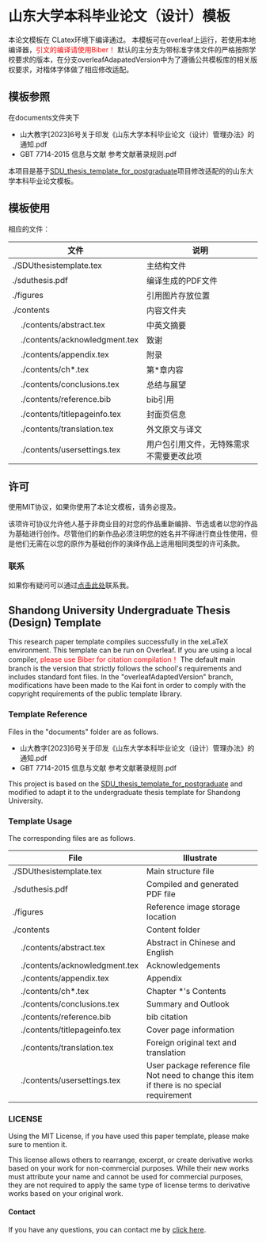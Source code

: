 # 山东大学本科毕业论文（设计）模板

本论文模板在 CLatex环境下编译通过。
本模板可在overleaf上运行，若使用本地编译器，<span style="color:red;">引文的编译请使用Biber！</span>
默认的主分支为带标准字体文件的严格按照学校要求的版本，在分支overleafAdapatedVersion中为了遵循公共模板库的相关版权要求，对楷体字体做了相应修改适配。

## 模板参照

在documents文件夹下

- 山大教字[2023]6号关于印发《山东大学本科毕业论文（设计）管理办法》的通知.pdf
- GBT 7714-2015 信息与文献 参考文献著录规则.pdf

本项目是基于[SDU_thesis_template_for_postgraduate](https://github.com/cnDelbert/SDU_thesis_template_for_postgraduate)项目修改适配的的山东大学本科毕业论文模板。

## 模板使用

相应的文件：

| 文件                                                  | 说明                                 |
| ------------------------------------------------------| -------------------------------------|
| ./SDUthesistemplate.tex                               | 主结构文件                            |
| ./sduthesis.pdf                                       | 编译生成的PDF文件                     |
| ./figures                                             | 引用图片存放位置                      |
| ./contents                                            | 内容文件夹                            |
| &nbsp;&nbsp;&nbsp;&nbsp;./contents/abstract.tex       | 中英文摘要                            |
| &nbsp;&nbsp;&nbsp;&nbsp;./contents/acknowledgment.tex | 致谢                                  |
| &nbsp;&nbsp;&nbsp;&nbsp;./contents/appendix.tex       | 附录                                  |
| &nbsp;&nbsp;&nbsp;&nbsp;./contents/ch*.tex            | 第*章内容                             |
| &nbsp;&nbsp;&nbsp;&nbsp;./contents/conclusions.tex    | 总结与展望                            |
| &nbsp;&nbsp;&nbsp;&nbsp;./contents/reference.bib      | bib引用                               |
| &nbsp;&nbsp;&nbsp;&nbsp;./contents/titlepageinfo.tex  | 封面页信息                            |
| &nbsp;&nbsp;&nbsp;&nbsp;./contents/translation.tex    | 外文原文与译文                         |
| &nbsp;&nbsp;&nbsp;&nbsp;./contents/usersettings.tex   | 用户包引用文件，无特殊需求不需要更改此项  |

## 许可

使用MIT协议，如果你使用了本论文模板，请务必提及。

该项许可协议允许他人基于非商业目的对您的作品重新编排、节选或者以您的作品为基础进行创作。尽管他们的新作品必须注明您的姓名并不得进行商业性使用，但是他们无需在以您的原作为基础创作的演绎作品上适用相同类型的许可条款。

### 联系

如果你有疑问可以通过<a href="mailto:monster1018629681@gmail.com?subject=SDUThesisTemplateProblemReportOrConsult">点击此处</a>联系我。

## Shandong University Undergraduate Thesis (Design) Template

This research paper template compiles successfully in the xeLaTeX environment.
This template can be run on Overleaf. If you are using a local compiler, <span style="color:red;">please use Biber for citation compilation！</span>
The default main branch is the version that strictly follows the school's requirements and includes standard font files. In the "overleafAdaptedVersion" branch, modifications have been made to the Kai font in order to comply with the copyright requirements of the public template library.

### Template Reference

Files in the "documents" folder are as follows.

- 山大教字[2023]6号关于印发《山东大学本科毕业论文（设计）管理办法》的通知.pdf
- GBT 7714-2015 信息与文献 参考文献著录规则.pdf

This project is based on the [SDU_thesis_template_for_postgraduate](https://github.com/cnDelbert/SDU_thesis_template_for_postgraduate) and modified to adapt it to the undergraduate thesis template for Shandong University.

### Template Usage

The corresponding files are as follows.

| File                                                  | Illustrate                            |
| ------------------------------------------------------| --------------------------------------|
| ./SDUthesistemplate.tex                               | Main structure file                   |
| ./sduthesis.pdf                                       | Compiled and generated PDF file       |
| ./figures                                             | Reference image storage location      |
| ./contents                                            | Content folder                        |
| &nbsp;&nbsp;&nbsp;&nbsp;./contents/abstract.tex       | Abstract in Chinese and English       |
| &nbsp;&nbsp;&nbsp;&nbsp;./contents/acknowledgment.tex | Acknowledgements                      |
| &nbsp;&nbsp;&nbsp;&nbsp;./contents/appendix.tex       | Appendix                              |
| &nbsp;&nbsp;&nbsp;&nbsp;./contents/ch*.tex            | Chapter *'s Contents                  |
| &nbsp;&nbsp;&nbsp;&nbsp;./contents/conclusions.tex    | Summary and Outlook                   |
| &nbsp;&nbsp;&nbsp;&nbsp;./contents/reference.bib      | bib citation                          |
| &nbsp;&nbsp;&nbsp;&nbsp;./contents/titlepageinfo.tex  | Cover page information                |
| &nbsp;&nbsp;&nbsp;&nbsp;./contents/translation.tex    | Foreign original text and translation |
| &nbsp;&nbsp;&nbsp;&nbsp;./contents/usersettings.tex   | User package reference file<br>Not need to change this item if there is no special requirement|

### LICENSE

Using the MIT License, if you have used this paper template, please make sure to mention it.

This license allows others to rearrange, excerpt, or create derivative works based on your work for non-commercial purposes. While their new works must attribute your name and cannot be used for commercial purposes, they are not required to apply the same type of license terms to derivative works based on your original work.

#### Contact

If you have any questions, you can contact me by <a href="mailto:monster1018629681@gmail.com?subject=SDUThesisTemplateProblemReportOrConsult">click here</a>.
